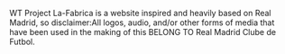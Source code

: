 WT Project La-Fabrica is a website inspired and heavily based on Real Madrid, so disclaimer:All logos, audio, and/or other forms of media that have been used in the making of this BELONG TO Real Madrid Clube de Futbol.
